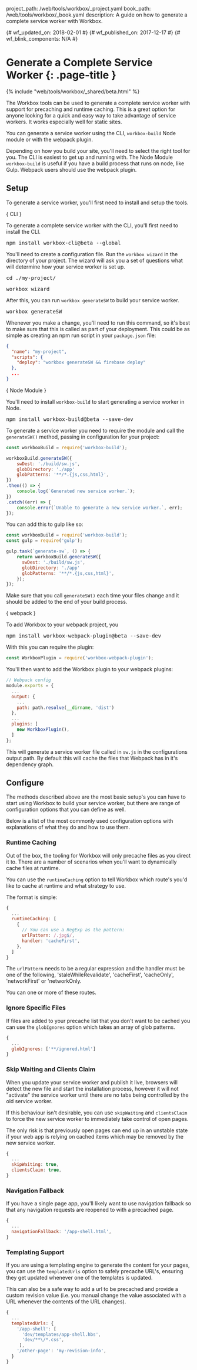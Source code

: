 project_path: /web/tools/workbox/_project.yaml
book_path: /web/tools/workbox/_book.yaml
description: A guide on how to generate a complete service worker with Workbox.

{# wf_updated_on: 2018-02-01 #}
{# wf_published_on: 2017-12-17 #}
{# wf_blink_components: N/A #}

# Generate a Complete Service Worker {: .page-title }

{% include "web/tools/workbox/_shared/beta.html" %}

The Workbox tools can be used to generate a complete service worker with
support for precaching and runtime caching. This is a great option for anyone
looking for a quick and easy way to take advantage of service workers. It works
especially well for static sites.

You can generate a service worker using the CLI, `workbox-build` Node module or
with the webpack plugin.

Depending on how you build your site, you'll need to select the right tool
for you. The CLI is easiest to get up and running with. The Node Module
`workbox-build` is useful if you have a build process that runs on node,
like Gulp. Webpack users should use the webpack plugin.

## Setup

To generate a service worker, you'll first need to install and setup the tools.

{ CLI }

To generate a complete service worker with the CLI, you'll first need to
install the CLI.

<pre class="devsite-terminal">
npm install workbox-cli@beta --global
</pre>

You'll need to create a configuration file. Run the `workbox wizard` in the
directory of your project. The wizard will ask you a set of questions what
will determine how your service worker is set up.

<pre class="devsite-terminal">
cd ./my-project/
</pre>
<pre class="devsite-terminal">
workbox wizard
</pre>

After this, you can run `workbox generateSW` to build your service worker.

<pre class="devsite-terminal">
workbox generateSW
</pre>

Whenever you make a change, you'll need to run this command, so it's best
to make sure that this is called as part of your deployment. This could be
as simple as creating an npm run script in your `package.json` file:

```json
{
  "name": "my-project",
  "scripts": {
    "deploy": "workbox generateSW && firebase deploy"
  },
  ...
}
```

{ Node Module }

You'll need to install `workbox-build` to start generating a service worker
in Node.

<pre class="devsite-terminal">
npm install workbox-build@beta --save-dev
</pre>

To generate a service worker you need to require the module and call the
`generateSW()` method, passing in configuration for your project:

```javascript
const workboxBuild = require('workbox-build');

workboxBuild.generateSW({
    swDest: './build/sw.js',
    globDirectory: './app'
    globPatterns: '**/*.{js,css,html}',
})
.then(() => {
    console.log(`Generated new service worker.`);
})
.catch((err) => {
    console.error(`Unable to generate a new service worker.`, err);
});
```

You can add this to gulp like so:

```javascript
const workboxBuild = require('workbox-build');
const gulp = require('gulp');

gulp.task(`generate-sw`, () => {
    return workboxBuild.generateSW({
      swDest: './build/sw.js',
      globDirectory: './app'
      globPatterns: '**/*.{js,css,html}',
    });
});
```

Make sure that you call `generateSW()` each time your files change and it
should be added to the end of your build process.

{ webpack }

To add Workbox to your webpack project, you

<pre class="devsite-terminal">
npm install workbox-webpack-plugin@beta --save-dev
</pre>

With this you can require the plugin:

```javascript
const WorkboxPlugin = require('workbox-webpack-plugin');
```

You'll then want to add the Workbox plugin to your webpack plugins:

```javascript
// Webpack config
module.exports = {
  ...
  output: {
    ...
    path: path.resolve(__dirname, 'dist')
  },
  ...
  plugins: [
    new WorkboxPlugin(),
  ]
};
```

This will generate a service worker file called in `sw.js` in the configurations
output path. By default this will cache the files that Webpack has in it's
dependency graph.

## Configure

The methods described above are the most basic setup's you can have to start
using Workbox to build your service worker, but there are range of
configuration options that you can define as well.

Below is a list of the most commonly used configuration options with
explanations of what they do and how to use them.

### Runtime Caching

Out of the box, the tooling for Workbox will only precache files as you direct
it to. There are a number of scenarios when you'll want to dynamically cache
files at runtime.

You can use the `runtimeCaching` option to tell Workbox which route's you'd
like to cache at runtime and what strategy to use.

The format is simple:

```javascript
{
  ...
  runtimeCaching: [
    {
      // You can use a RegExp as the pattern:
      urlPattern: /.jpg$/,
      handler: 'cacheFirst',
    },
  ]
}
```

The `urlPattern` needs to be a regular expression and the handler must be
one of the following, 'staleWhileRevalidate', 'cacheFirst', 'cacheOnly',
'networkFirst' or 'networkOnly.

You can one or more of these routes.

### Ignore Specific Files

If files are added to your precache list that you don't want to be cached you
can use the `globIgnores` option which takes an array of glob patterns.

```javascript
{
  ...
  globIgnores: ['**/ignored.html']
}
```

### Skip Waiting and Clients Claim

When you update your service worker and publish it live, browsers will detect
the new file and start the installation process, however it will not "activate"
the service worker until there are no tabs being controlled by the old service
worker.

If this behaviour isn't desirable, you can use `skipWaiting` and `clientsClaim`
to force the new service worker to immediately take control of open pages.

The only risk is that previously open pages can end up in an unstable state
if your web app is relying on cached items which may be removed by the new
service worker.

```javascript
{
  ...
  skipWaiting: true,
  clientsClaim: true,
}
```

### Navigation Fallback

If you have a single page app, you'll likely want to use navigation fallback
so that any navigation requests are reopened to with a precached page.

```javascript
{
  ...
  navigationFallback: '/app-shell.html',
}
```

### Templating Support

If you are using a templating engine to generate the content for your pages,
you can use the `templatedUrls` option to safely precache URL's, ensuring they
get updated whenever one of the templates is updated.

This can also be a safe way to add a url to be precached and provide a custom
revision value (i.e. you manual change the value associated with a URL
whenever the contents of the URL changes).

```javascript
{
  ...
  templatedUrls: {
    '/app-shell': [
      'dev/templates/app-shell.hbs',
      'dev/**\/*.css',
     ],
    '/other-page': 'my-revision-info',
  }
}
```
